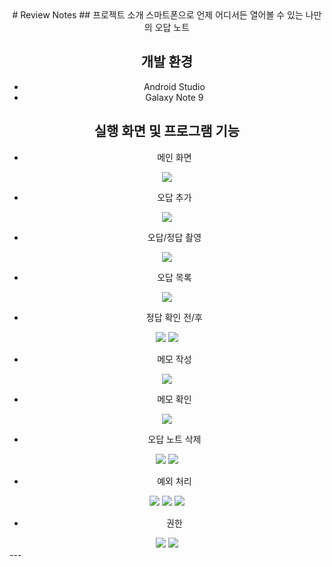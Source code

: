 <div align="center">
# Review Notes
## 프로젝트 소개
스마트폰으로 언제 어디서든 열어볼 수 있는 나만의 오답 노트

## 개발 환경
+ Android Studio
+ Galaxy Note 9

## 실행 화면 및 프로그램 기능
+ 메인 화면
<img src="https://user-images.githubusercontent.com/50476562/168234502-221fde31-9fe8-4d4e-835b-a4e59506f1c0.jpg"/>

+ 오답 추가
<img src="https://user-images.githubusercontent.com/50476562/168234144-4ff864fb-e9e9-4997-928c-da70af5218a0.jpg"/>

+ 오답/정답 촬영
<img src="https://user-images.githubusercontent.com/50476562/168234720-b2fe8d47-40c6-44c2-b440-104c5082fbb2.jpg"/>

+ 오답 목록
<img src="https://user-images.githubusercontent.com/50476562/168236066-03353625-271c-41df-aa52-89c12cb022bc.jpg"/>

+ 정답 확인 전/후
<div>
    <img src="https://user-images.githubusercontent.com/50476562/168236181-9d0929c0-df3b-4bda-ac25-e88aa5e5ae18.jpg"/>
    <img src="https://user-images.githubusercontent.com/50476562/168236197-8a2a8496-add7-49f1-979c-a91a2ac37a91.jpg"/>
</div>


+ 메모 작성
<img src="https://user-images.githubusercontent.com/50476562/168236391-af04a7b8-a0e1-458e-aa42-51fe5a7adf49.jpg"/>

+ 메모 확인
<img src="https://user-images.githubusercontent.com/50476562/168236397-1aae4abb-5da6-4dbb-8335-023c857d989a.jpg"/>

+ 오답 노트 삭제
<div>
    <img src="https://user-images.githubusercontent.com/50476562/168236528-f1e478f2-3284-4208-850b-371a7b743476.jpg"/>
    <img src="https://user-images.githubusercontent.com/50476562/168240325-dfe9bf1a-be7e-4b31-b50c-9337ef482eae.jpg"/>
</div>

+ 예외 처리
<div>
    <img src="https://user-images.githubusercontent.com/50476562/168236659-d603c6a5-4809-40aa-803d-d7a7ac29533c.jpg"/>
    <img src="https://user-images.githubusercontent.com/50476562/168236662-102f5f13-3b98-4ee5-a07e-83a52070635a.jpg"/>
    <img src="https://user-images.githubusercontent.com/50476562/168236664-1f40456d-bc71-40c4-907c-a9e1d99d66da.jpg"/>
</div>

+ 권한
<div>
    <img src="https://user-images.githubusercontent.com/50476562/168236831-0afbc9a9-49ba-4b16-af28-73e2bb65e663.jpg"/>
    <img src="https://user-images.githubusercontent.com/50476562/168236833-317a3a3d-54f1-4d10-8ca1-34fc040456eb.jpg"/>
</div>
</div>
---
